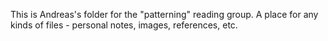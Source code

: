 This is Andreas's folder for the "patterning" reading group. A place for any kinds of files - personal notes, images, references, etc.

